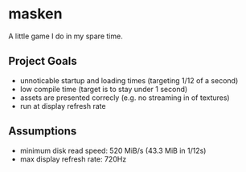 # masken

A little game I do in my spare time.

## Project Goals
* unnoticable startup and loading times (targeting 1/12 of a second)
* low compile time (target is to stay under 1 second)
* assets are presented correcly (e.g. no streaming in of textures)
* run at display refresh rate

## Assumptions
* minimum disk read speed: 520 MiB/s (43.3 MiB in 1/12s)
* max display refresh rate: 720Hz

